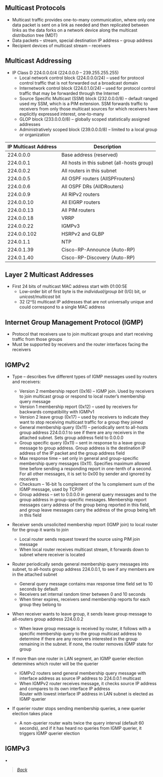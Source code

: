 ## Multicast Protocols  
* Multicast traffic provides one-to-many communication, where only one data packet is sent on a link as needed and then replicated between links as the data forks on a network device along the multicast distribution tree (MDT)  
* Data packets – stream, special destination IP address – group address  
* Recipient devices of multicast stream – receivers  


## Multicast Addressing  
* IP Class D 224.0.0.0/4 (224.0.0.0 – 239.255.255.255)  
  * Local network control block (224.0.0.0/24) – used for protocol control traffic that is not forwarded out a broadcast domain  
  * Internetwork control block (224.0.1.0/24) – used for protocol control traffic that may be forwarded through the Internet  
  * Source Specific Multicast (SSM) block (232.0.0.0/8) – default ranged used my SSM, which is a PIM extension. SSM forwards traffic to receivers from only those multicast sources for which receivers have explicitly expressed interest, one-to-many  
  * GLOP block (233.0.0.0/8) – globally scoped statistically assigned addresses  
  * Administratively scoped block (239.0.0.0/8) – limited to a local group or organization  

| **IP Multicast Address** | **Description** |  
| --- | --- |  
| 224.0.0.0 | Base address (reserved) |  
| 224.0.0.1 | All hosts in this subnet (all-hosts group) |  
| 224.0.0.2 | All routers in this subnet |  
| 224.0.0.5 | All OSPF routers (AllSPFrouters) |  
| 224.0.0.6 | All OSPF DRs (AllDRouters) |  
| 224.0.0.9 | All RIPv2 routers |  
| 224.0.0.10 | All EIGRP routers |  
| 224.0.0.13 | All PIM routers |  
| 224.0.0.18 | VRRP |  
| 224.0.0.22 | IGMPv3 |  
| 224.0.0.102 | HSRPv2 and GLBP |  
| 224.0.1.1 | NTP |  
| 224.0.1.39 | Cisco-RP-Announce (Auto-RP) |  
| 224.0.1.40 | Cisco-RP-Discovery (Auto-RP) |  


## Layer 2 Multicast Addresses  
* First 24 bits of multicast MAC address start with 01:00:5E  
  * Low-order bit of first byte is the *individual/group bit* (I/G) bit, or *unicast/multicast* bit  
  * 32 (2^5) multicast IP addresses that are not universally unique and could correspond to a single MAC address  
  
  
## Internet Group Management Protocol (IGMP)  
* Protocol that receivers use to join multicast groups and start receiving traffic from those groups  
* Must be supported by receivers and the router interfaces facing the receivers  


## IGMPv2  
* Type – describes five different types of IGMP messages used by routers and receivers:  
  * Version 2 membership report (0x16) – IGMP join. Used by receivers to join multicast group or respond to local router’s membership query message  
  * Version 1 membership report (0x12) – used by receivers for backwards compatibility with IGMPv1  
  * Version 2 leave group (0x17) – used by receivers to indicate they want to stop receiving multicast traffic for a group they joined  
  * General membership query (0x11) – periodically sent to all-hosts group address 224.0.0.1 to see if there are any receivers in the attached subnet. Sets group address field to 0.0.0.0  
  * Group specific query (0x11) – sent in response to a leave group message to group address. Group address is the destination IP address of the IP packet and the group address field  
  * Max response time – set only in general and group-specific membership query messages (0x11). Specifies maximum allowed time before sending a responding report in one-tenth of a second. For all other messages, it is set to 0x00 by sender and ignored by receivers  
  * Checksum – 16-bit 1s complement of the 1s complement sum of the IGMP message, used by TCP/IP  
  * Group address – set to 0.0.0.0 in general query messages and to the group address in group-specific messages. Membership report messages carry address of the group being reported in this field, and group leave messages carry the address of the group being left in this field  

* Receiver sends unsolicited membership report (IGMP join) to local router for the group it wants to join  
  * Local router sends request toward the source using PIM join message  
  * When local router receives multicast stream, it forwards down to subnet where receiver is located  
  
* Router periodically sends general membership query messages into subnet, to all-hosts group address 224.0.0.1, to see if any members are in the attached subnet  
  * General query message contains max response time field set to 10 seconds by default  
  * Receivers set internal random timer between 0 and 10 seconds  
  * When timer expires, receivers send membership reports for each group they belong to  

* When receiver wants to leave group, it sends leave group message to all-routers group address 224.0.0.2  
  * When leave group message is received by router, it follows with a specific membership query to the group multicast address to determine if there are any receivers interested in the group remaining in the subnet. If none, the router removes IGMP state for group  

* If more than one router in LAN segment, an IGMP querier election determines which router will be the querier  
  * IGMPv2 routers send general membership query message with interface address as source IP address to 224.0.0.1 multicast  
  * When IGMPv2 router receives message, it checks source IP address and compares to its own interface IP address  
Router with lowest interface IP address in LAN subnet is elected as IGMP querier  

* If querier router stops sending membership queries, a new querier election takes place  
  * A non-querier router waits twice the query interval (default 60 seconds), and if it has heard no queries from IGMP querier, it triggers IGMP querier election  

## IGMPv3  
•	



> [*Back*](https://github.com/network-dluong/CCNP-ENCOR/tree/3.0-Infrastructure)  
